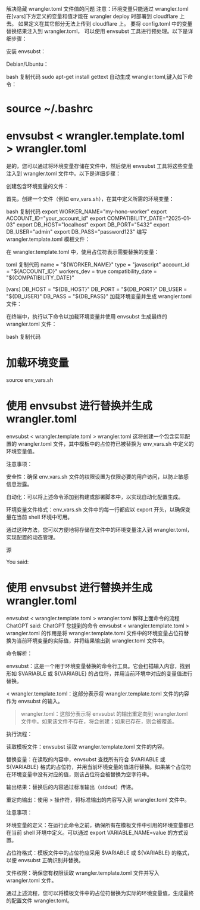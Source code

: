 解决隐藏 wrangler.toml 文件值的问题
注意：环境变量只能通过 wrangler.toml 在[vars]下方定义的变量和值才能在 wrangler deploy 时部署到 cloudflare 上去。
如果定义在其它部分无法上传到 cloudflare 上。
要将 config.toml 中的变量替换结果注入到 wrangler.toml，
可以使用 envsubst 工具进行预处理。以下是详细步骤：

安装 envsubst：

Debian/Ubuntu：

bash
复制代码
sudo apt-get install gettext
自动生成 wrangler.toml,键入如下命令：

# source ~/.bashrc

# envsubst < wrangler.template.toml > wrangler.toml

是的，您可以通过将环境变量存储在文件中，然后使用 envsubst 工具将这些变量注入到 wrangler.toml 文件中。以下是详细步骤：

创建包含环境变量的文件：

首先，创建一个文件（例如 env_vars.sh），在其中定义所需的环境变量：

bash
复制代码
export WORKER_NAME="my-hono-worker"
export ACCOUNT_ID="your_account_id"
export COMPATIBILITY_DATE="2025-01-03"
export DB_HOST="localhost"
export DB_PORT="5432"
export DB_USER="admin"
export DB_PASS="password123"
编写 wrangler.template.toml 模板文件：

在 wrangler.template.toml 中，使用占位符表示需要替换的变量：

toml
复制代码
name = "${WORKER_NAME}"
type = "javascript"
account_id = "${ACCOUNT_ID}"
workers_dev = true
compatibility_date = "${COMPATIBILITY_DATE}"

[vars]
DB_HOST = "${DB_HOST}"
DB_PORT = "${DB_PORT}"
DB_USER = "${DB_USER}"
DB_PASS = "${DB_PASS}"
加载环境变量并生成 wrangler.toml 文件：

在终端中，执行以下命令以加载环境变量并使用 envsubst 生成最终的 wrangler.toml 文件：

bash
复制代码

# 加载环境变量

source env_vars.sh

# 使用 envsubst 进行替换并生成 wrangler.toml

envsubst < wrangler.template.toml > wrangler.toml
这将创建一个包含实际配置的 wrangler.toml 文件，其中模板中的占位符已被替换为 env_vars.sh 中定义的环境变量值。

注意事项：

安全性：确保 env_vars.sh 文件的权限设置为仅限必要的用户访问，以防止敏感信息泄露。

自动化：可以将上述命令添加到构建或部署脚本中，以实现自动化配置生成。

环境变量文件格式：env_vars.sh 文件中的每一行都应以 export 开头，以确保变量在当前 shell 环境中可用。

通过这种方法，您可以方便地将存储在文件中的环境变量注入到 wrangler.toml，实现配置的动态管理。

源

You said:

# 使用 envsubst 进行替换并生成 wrangler.toml

envsubst < wrangler.template.toml > wrangler.toml
解释上面命令的流程
ChatGPT said:
ChatGPT
您提到的命令 envsubst < wrangler.template.toml > wrangler.toml 的作用是将 wrangler.template.toml 文件中的环境变量占位符替换为当前环境变量的实际值，并将结果输出到 wrangler.toml 文件中。

命令解析：

envsubst：这是一个用于环境变量替换的命令行工具。它会扫描输入内容，找到形如 $VARIABLE 或 ${VARIABLE} 的占位符，并用当前环境中对应的变量值进行替换。

< wrangler.template.toml：这部分表示将 wrangler.template.toml 文件的内容作为 envsubst 的输入。

> wrangler.toml：这部分表示将 envsubst 的输出重定向到 wrangler.toml 文件中。如果该文件不存在，将会创建；如果已存在，则会被覆盖。

执行流程：

读取模板文件：envsubst 读取 wrangler.template.toml 文件的内容。

替换变量：在读取的内容中，envsubst 查找所有符合 $VARIABLE 或 ${VARIABLE} 格式的占位符，并用当前环境变量的值进行替换。如果某个占位符在环境变量中没有对应的值，则该占位符会被替换为空字符串。

输出结果：替换后的内容通过标准输出（stdout）传递。

重定向输出：使用 > 操作符，将标准输出的内容写入到 wrangler.toml 文件中。

注意事项：

环境变量的定义：在运行此命令之前，确保所有在模板文件中引用的环境变量都已在当前 shell 环境中定义。可以通过 export VARIABLE_NAME=value 的方式设置。

占位符格式：模板文件中的占位符应采用 $VARIABLE 或 ${VARIABLE} 的格式，以便 envsubst 正确识别并替换。

文件权限：确保您有权限读取 wrangler.template.toml 文件并写入 wrangler.toml 文件。

通过上述流程，您可以将模板文件中的占位符替换为实际的环境变量值，生成最终的配置文件 wrangler.toml。
